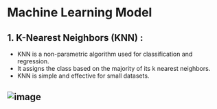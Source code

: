 # Machine Learning Model 
## 1. K-Nearest Neighbors (KNN) :
 * KNN is a non-parametric algorithm used for classification and regression.
 * It assigns the class based on the majority of its k nearest neighbors.
 * KNN is simple and effective for small datasets.
## ![image](https://github.com/user-attachments/assets/f490ce0f-7cc0-42bd-95c6-e14ee3a8dbe9)


